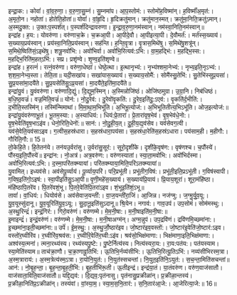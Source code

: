 

  
इन्द्रा॒क:। कोवां॑। वां॒व॒रु॒णा॒। व॒रु॒णा॒सु॒म्नं। सु॒म्नमा॑प। आ॒प॒स्तोम॑:। स्तोमो॑ह॒विष्मा॑न्। ह॒विष्माँ॑अ॒मृत॑:। अ॒मृतो॒न। नहोता॑। होतेति॒होता॑॥ योवां॑। वां॒हृ॒दि। हृ॒दिक्रतु॑मान्। क्रतु॑मान॒स्मत्। क्रतु॑मा॒निति॒क्रतु॑ऽमान्। अ॒स्मदु॒क्त:। उ॒क्त:प॒स्पर्श॑त्। प॒स्पर्श॑दिन्द्रावरुणा। इ॒न्द्रा॒व॒रु॒णा॒नम॑स्वान्। नम॑स्वा॒निति॒नम॑स्वान्॥  
इन्द्रा॑ह। ह॒य:। योवरु॑णा। वरु॑णाच॒क्रे। च॒क्रआ॒पी। आ॒पीदे॒वौ। आ॒पीइत्या॒पी। दे॒वौमर्त॑:। मर्त॑स्स॒ख्याय॑। स॒ख्याय॒प्रय॑स्वान्। प्रय॑स्वा॒निति॒प्रय॑स्वान्। सह॑न्ति। ह॒न्ति॒वृ॒त्रा। वृ॒त्रास॒मिथे॑षु। स॒मिथे॑षु॒शत्रू॑न्। स॒मिथे॒ष्विति॑सं॒ऽइथे॑षु। शत्रू॒नवो॑भि:। अवो॑भिर्वा। अवो॑भि॒रित्यव॑:ऽभि:। वा॒म॒हद्भि॑:। म॒हद्भि॒स्स:। म॒हद्भि॒रिति॑म॒हत्ऽभि॑:। सप्र। प्रशृ॑ण्वे। शृ॒ण्व॒इति॑शृण्वे॥  
इन्द्रा॑ह। ह॒रत्नं॑। रत्नं॒वरु॑णा। वरु॑णा॒धेष्ठा॑। धेष्ठे॒त्था। इ॒त्थानृभ्य॑:। नृभ्य॑श्शमा॒नेभ्य॑:। नृभ्य॒इति॒नृऽभ्य॑:। श॒श॒मा॒नेभ्य॒स्ता। तेति॒ता॥ यदी॒सखा॑य। सखा॑यास॒ख्याय॑। स॒ख्याय॒सोमै॑:। सोमै॑स्सु॒तेभि॑:। सु॒तेभि॑स्सुप्र॒यसा॑। सु॒प्र॒यसा॑मा॒दयै॑ते। सु॒प्र॒यसेति॑सु॒ऽप्र॒यसा॑। मा॒दयै॑ते॒इति॑मा॒दयै॑ते॥  
इन्द्रा॑यु॒वं। यु॒वंवरु॑णा। वरु॑णादि॒द्युं। दि॒द्युम॒स्मिन्। अ॒स्मिन्नोजि॑ष्ठं। ओजि॑ष्ठमुग्रा। उ॒ग्रा॒नि। निब॑धिष्ठं। ब॒धि॒ष्ठ॒वज्रं॑। वज्र॒मिति॒वज्रं॑॥ योन॑:। नो॒दु॒रेव॑:। दु॒रेवो॑वृ॒कति॑:। दु॒रेव॒इति॑दु॒:ऽएव॑:। वृ॒कति॑र्द॒भीति॑:। द॒भीति॒स्तस्मि॑न्। तस्मि॑न्मिमाथां। मि॒मा॒था॒म॒भिभू॑ति। अ॒भिभू॒त्योज॑:। अ॒भिभूतितीत्य॒भिऽभू॑ति। ओज॒इत्योज॑:॥  
इन्द्रा॑यु॒वंवरु॑णाभू॒तं। भू॒तम॒स्या:। अ॒स्याधिय॑:। धिय॑:प्रे॒तारा॑। प्रे॒तारा॑वृष॒भेव॑। वृ॒ष॒भेव॑धे॒नो:। वृ॒ष॒भेवेति॑वृ॒ष॒भाऽइ॑व। धेनो॒रिति॒धेनो॑:॥ सान॑:। नो॒दु॒ही॒य॒त्। दु॒ही॒य॒द्य॒व॑सेव। यव॑सेवग॒त्वी। यव॑से॒वेति॒यव॑साऽइव। ग॒त्वीस॒हस्र॑धारा। स॒हस्र॑धारा॒पय॑सा। स॒हस्र॑धा॒रेति॑स॒हस्र॑ऽधारा। पय॑साम॒ही। म॒हीगौ:। गौरिति॒गौ:॥ 15॥  
तो॒केहि॒ते। हि॒तेतन॑ये। तन॑यउ॒र्वरा॑सु। उ॒र्वरा॑सु॒सूर॑:। सूरो॒दृशी॑के। दृशी॑के॒वृष॑ण:। वृष॑णश्च। च॒पौंस्ये॑। पौंस्य॒इति॒पौंस्ये॑॥ इन्द्रा॑न:। नो॒अत्र॑। अत्र॒वरु॑ण:। वरु॑णस्यातां। स्या॒ता॒मवो॑भि:। अवो॑भिर्दस्मा। अवो॑भि॒रित्यव॑:ऽभि:। द॒स्मा॒परि॑तक्म्यायां। परि॑तक्म्याया॒मिति॒परि॑ऽतक्म्यायां॥  
यु॒वामित्। इध्यव॑से। अव॑सेपू॒र्व्याय॑। पू॒र्व्याय॒परि॑। परि॒प्रभू॑ती। प्रभू॑तीग॒विष॑:। प्रभू॑ती॒इति॒प्रऽभू॑ती। ग॒विष॑स्वापी। ग॒विष॒इति॑गो॒ऽइष॑:। स्वा॒पीइति॑सु॒ऽआ॒पी॥ वृ॒णी॒महे॑स॒ख्याय॑। स॒ख्याय॑प्रि॒याय॑। प्रि॒याय॒शूरा॑। शूरा॒मंहि॑ष्ठा। मंहि॑ष्ठापि॒तरे॑व। पि॒तरे॑वशं॒भू। पि॒तरे॒वेति॑पि॒तरा॑ऽइव। शं॒भूइति॑शं॒ऽभू॥  
तावां॑। वां॒धिय॑:। धियोव॑से। अव॑सेवाज॒यन्ती॑:। वा॒ज॒यन्ती॑रा॒जिं। आ॒जिन्न। नज॑ग्मु:। ज॒ग्मु॒र्यु॒व॒यू:। यु॒व॒यूस्सु॑दानू। यु॒व॒यूरिति॑यु॒व॒ऽयू:। सु॒दा॒नू॒इति॑सुऽदानू॥ श्रि॒येन। नगाव॑:। गाव॒उप॑। उप॒सोमं॑। सोम॑मस्थु:। अ॒स्थु॒रिन्द्रं॑। इन्द्रं॒गिर॑:। गिरो॒वरु॑णं। वरु॑णम्मे। मे॒म॒नी॒षा:। म॒नी॒षाइति॑म॒नी॒षा:॥  
इ॒माइन्द्रं॑। इन्द्रं॒वरु॑णं। वरु॑णम्मे। मे॒म॒नी॒षा:। म॒नी॒षाअग्म॑न्। अग्म॒न्नुप॑। उप॒द्रवि॑णं। द्रवि॑णमि॒च्छमा॑ना:। इ॒च्छमा॑ना॒इती॒च्छमा॑ना:॥ उपें॑। ई॒म॒स्थु॒:। अ॒स्थु॒र्जो॒ष्ठार॑इव। जो॒ष्टार॑इव॒वस्तो॑:। जो॒ष्टार॑इ॒वेति॑जो॒ष्टार॑:ऽइव। वस्तो॑र॒घ्वीरि॑व। र॒घ्वीरि॑व॒श्रव॑स:। र॒घ्वीरि॒वेति॑र॒घ्वी:ऽइ॑व। श्रव॑सो॒भिक्ष॑माणा:। भिक्ष॑माणा॒इति॒भिक्ष॑माणा:।  
अश्व॑स्य॒त्मना॑। त्मना॒रथ्य॑स्य। रथ्य॑स्यपु॒ष्टे:। पु॒ष्टेर्नित्य॑स्य। नित्य॑स्यरा॒य:। रा॒य:पत॑य:। पत॑यस्याम। स्या॒मेति॑स्याम॥ ताच॑क्रा॒णौ। च॒क्रा॒णावू॒तिभि॑:। ऊ॒तिभि॒र्नव्य॑सीभि:। ऊ॒तिभि॒रित्यू॒तिऽभि॑:। नव्य॑सीभिरस्म॒त्रा। अ॒स्म॒त्राराय॑:। अ॒स्म॒त्रेत्य॑स्म॒ऽत्रा। रा॒योनि॒युत॑:। नि॒युत॑स्सचन्तां। नि॒युत॒इति॑नि॒ऽयुत॑:। स॒च॒न्ता॒मिति॑सचन्तां॥  
आन॑:। नो॒बृ॒ह॒न्ता॒। बृ॒ह॒न्ता॒बृ॒ह॒ती॒भि॑:। बृ॒ह॒तीभि॑रू॒ती। ऊ॒तीइन्द्र॑। इन्द्र॑या॒तं। या॒तंवरु॑ण। वरु॑ण॒वाज॑सातौ। वाज॑साता॒विति॒वाज॑सातौ॥ यद्दि॒द्यव॑:। दि॒द्यव॒:पृत॑नासु। पृत॑नासु॒प्रक्रीळा॑न्। प्र॒क्रीळा॒न्तस्य॑। प्र॒क्रीळा॒निति॑प्र॒ऽक्रीळा॑न्। तस्य॑वां। वां॒स्या॒म॒। स्या॒म॒स॒नि॒तार॑:। स॒नि॒तार॑आ॒जे:। आ॒जेरित्या॒जे:॥ 16॥  
